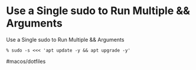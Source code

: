 # Use a Single sudo to Run Multiple && Arguments


Use a Single sudo to Run Multiple && Arguments

```
% sudo -s <<< 'apt update -y && apt upgrade -y'
```



#macos/dotfiles	